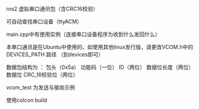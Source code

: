ros2 虚拟串口通讯包（含CRC16校验）

可自动查找串口设备（ttyACM）

main.cpp中有使用实例（连接串口设备程序为收到什么发回什么）

本串口通讯是在Ubuntu中使用的，如使用其他linux发行版，请更改VCOM.h中的 DEVICES_PATH 路径 （到devices即可）

数据包结构为 ： 包头（0x5a） 功能码（一位） ID（两位） 数据位长度（两位） 数据位  CRC_16校验位（两位）

vcom_test 为发送与接收示例

使用colcon build